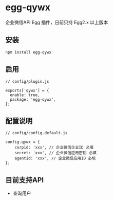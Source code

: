 # egg-qywx

企业微信API Egg 插件，日前只持 Egg2.x 以上版本

## 安装

```
npm install egg-qywx
```

## 启用
```
// config/plugin.js

exports['qywx'] = {
  enable: true,
  package: 'egg-qywx',
};

```

## 配置说明
```
// config/config.default.js

config.qywx = {
    corpid: 'xxx', // 企业微信企业ID 必填
    secret: 'xxx', // 企业微信应用密钥 必填
    agentid: 'xxx', // 企业微信应用ID 必填
};

```

## 目前支持API

- 查询用户
